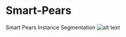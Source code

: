 # Smart-Pears
Smart Pears Instance Segmentation
![alt text](https://github.com/aizeeland/Smart-Pears/blob/main/output.png?raw=true)
